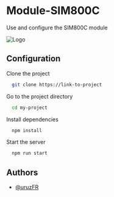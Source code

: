 
# Module-SIM800C

Use and configure the SIM800C module


![Logo](https://external-content.duckduckgo.com/iu/?u=https%3A%2F%2Falexnld.com%2Fwp-content%2Fuploads%2F2019%2F02%2F5e476784-6d72-40a2-be70-9203caeff30d.jpg&f=1&nofb=1&ipt=b1eba843d158788f451d258a817bf8c2ccf223f40317ad10f521eb2b062eca27&ipo=images)


## Configuration

Clone the project

```bash
  git clone https://link-to-project
```

Go to the project directory

```bash
  cd my-project
```

Install dependencies

```bash
  npm install
```

Start the server

```bash
  npm run start
```


## Authors

- [@uruzFR](https://github.com/uruzFR)
